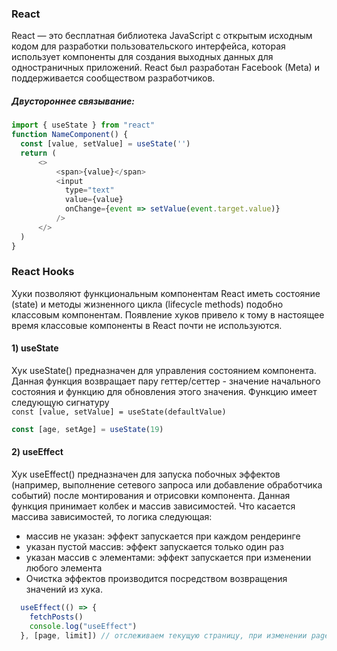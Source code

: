 ### React 
React — это бесплатная библиотека JavaScript с открытым исходным кодом для разработки пользовательского интерфейса, которая использует компоненты для создания выходных данных для одностраничных приложений. React был разработан Facebook (Meta) и поддерживается сообществом разработчиков.

##### Двустороннее связывание:
```js
import { useState } from "react"
function NameComponent() {
  const [value, setValue] = useState('')
  return (
      <>
          <span>{value}</span>
          <input
            type="text"
            value={value}
            onChange={event => setValue(event.target.value)}
          />
      </>
  )
}
```

### React Hooks
Хуки позволяют функциональным компонентам React иметь состояние (state) и методы жизненного цикла (lifecycle methods) подобно классовым компонентам. Появление хуков привело к тому в настоящее время классовые компоненты в React почти не используются.

#### 1) useState
Хук useState() предназначен для управления состоянием компонента. Данная функция возвращает пару геттер/сеттер - значение начального состояния и функцию для обновления этого значения. Функцию имеет следующую сигнатуру  
`const [value, setValue] = useState(defaultValue)`
```js
const [age, setAge] = useState(19)
```


#### 2) useEffect
Хук useEffect() предназначен для запуска побочных эффектов (например, выполнение сетевого запроса или добавление обработчика событий) после монтирования и отрисовки компонента.
Данная функция принимает колбек и массив зависимостей. Что касается массива зависимостей, то логика следующая:

- массив не указан: эффект запускается при каждом рендеринге
- указан пустой массив: эффект запускается только один раз
- указан массив с элементами: эффект запускается при изменении любого элемента   
- Очистка эффектов производится посредством возвращения значений из хука.
```js
  useEffect(() => {
    fetchPosts()
    console.log("useEffect")
  }, [page, limit]) // отслеживаем текущую страницу, при изменении page или limit  будет запрос
```
